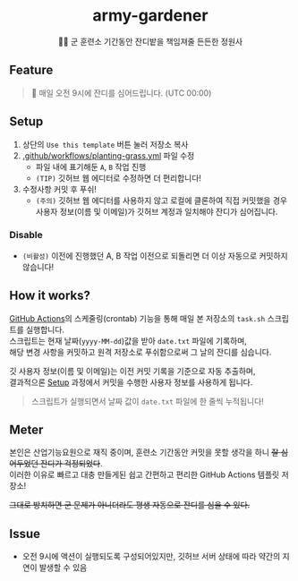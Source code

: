 <div align="center">

# army-gardener

👨‍🏭 군 훈련소 기간동안 잔디밭을 책임져줄 든든한 정원사

</div>

## Feature

> 🌱 매일 오전 9시에 잔디를 심어드립니다. (UTC 00:00)

## Setup

1. 상단의 `Use this template` 버튼 눌러 저장소 복사
2. [.github/workflows/planting-grass.yml](.github/workflows/planting-grass.yml) 파일 수정
   - 파일 내에 표기해둔 `A`, `B` 작업 진행
   - `(TIP)` 깃허브 웹 에디터로 수정하면 더 편리합니다!
3. 수정사항 커밋 후 푸쉬!
   - `(주의)` 깃허브 웹 에디터를 사용하지 않고 로컬에 클론하여 직접 커밋했을 경우 사용자 정보(이름 및 이메일)가 깃허브 계정과 일치해야 잔디가 심어집니다.

### Disable

- `(비활성)` 이전에 진행했던 A, B 작업 이전으로 되돌리면 더 이상 자동으로 커밋하지 않습니다!

## How it works?

[GitHub Actions](https://github.com/features/actions)의 스케줄링(crontab) 기능을 통해 매일 본 저장소의 `task.sh` 스크립트를 실행합니다.  
스크립트는 현재 날짜(`yyyy-MM-dd`)값을 받아 `date.txt` 파일에 기록하며,  
해당 변경 사항을 커밋하고 원격 저장소로 푸쉬함으로써 그 날의 잔디를 심습니다.  

깃 사용자 정보(이름 및 이메일)는 이전 커밋 기록을 기준으로 자동 추출하며,  
결과적으론 [Setup](#setup) 과정에서 커밋을 수행한 사용자 정보를 사용하게 됩니다.

> 스크립트가 실행되면서 날짜 값이 `date.txt` 파일에 한 줄씩 누적됩니다!

## Meter

본인은 산업기능요원으로 재직 중이며, 훈련소 기간동안 커밋을 못할 생각을 하니 ~~잘 심어두었던 잔디가 걱정되었다~~.  
이러한 이유로 빠르고 대충 만들게된 쉽고 간편하고 편리한 GitHub Actions 템플릿 저장소!

~~그대로 방치하면 군 문제가 아니더라도 평생 자동으로 잔디를 심을 수 있다.~~

## Issue

- 오전 9시에 액션이 실행되도록 구성되어있지만, 깃허브 서버 상태에 따라 약간의 지연이 발생할 수 있음
